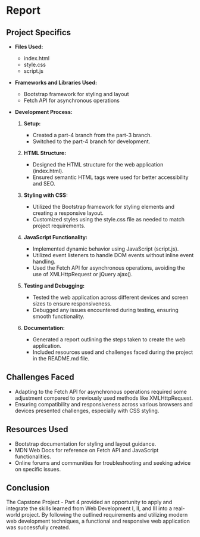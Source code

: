 # Report 

## Project Specifics
- **Files Used:** 
  - index.html
  - style.css
  - script.js

- **Frameworks and Libraries Used:**
  - Bootstrap framework for styling and layout
  - Fetch API for asynchronous operations

- **Development Process:**
  1. **Setup:**
     - Created a part-4 branch from the part-3 branch.
     - Switched to the part-4 branch for development.

  2. **HTML Structure:**
     - Designed the HTML structure for the web application (index.html).
     - Ensured semantic HTML tags were used for better accessibility and SEO.

  3. **Styling with CSS:**
     - Utilized the Bootstrap framework for styling elements and creating a responsive layout.
     - Customized styles using the style.css file as needed to match project requirements.

  4. **JavaScript Functionality:**
     - Implemented dynamic behavior using JavaScript (script.js).
     - Utilized event listeners to handle DOM events without inline event handling.
     - Used the Fetch API for asynchronous operations, avoiding the use of XMLHttpRequest or jQuery ajax().

  5. **Testing and Debugging:**
     - Tested the web application across different devices and screen sizes to ensure responsiveness.
     - Debugged any issues encountered during testing, ensuring smooth functionality.

  6. **Documentation:**
     - Generated a report outlining the steps taken to create the web application.
     - Included resources used and challenges faced during the project in the README.md file.

## Challenges Faced
- Adapting to the Fetch API for asynchronous operations required some adjustment compared to previously used methods like XMLHttpRequest.
- Ensuring compatibility and responsiveness across various browsers and devices presented challenges, especially with CSS styling.

## Resources Used
- Bootstrap documentation for styling and layout guidance.
- MDN Web Docs for reference on Fetch API and JavaScript functionalities.
- Online forums and communities for troubleshooting and seeking advice on specific issues.

## Conclusion
The Capstone Project - Part 4 provided an opportunity to apply and integrate the skills learned from Web Development I, II, and III into a real-world project. By following the outlined requirements and utilizing modern web development techniques, a functional and responsive web application was successfully created.
